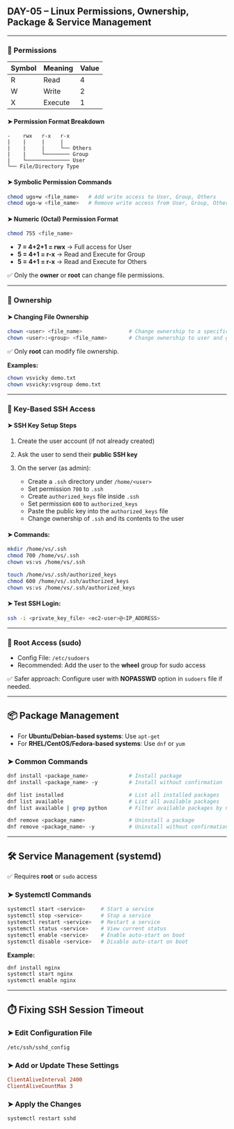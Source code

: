 ## DAY-05 – Linux Permissions, Ownership, Package & Service Management

---

### 🔐 Permissions

| Symbol | Meaning | Value |
| ------ | ------- | ----- |
| R      | Read    | 4     |
| W      | Write   | 2     |
| X      | Execute | 1     |

#### ➤ Permission Format Breakdown

```
-    rwx   r-x   r-x
|    |     |     |
|    |     |     └── Others
|    |     └──────── Group
|    └────────────── User
└── File/Directory Type
```

#### ➤ Symbolic Permission Commands

```bash
chmod ugo+w <file_name>   # Add write access to User, Group, Others
chmod ugo-w <file_name>   # Remove write access from User, Group, Others
```

#### ➤ Numeric (Octal) Permission Format

```bash
chmod 755 <file_name>
```

* **7 = 4+2+1 = rwx** → Full access for User
* **5 = 4+1   = r-x** → Read and Execute for Group
* **5 = 4+1   = r-x** → Read and Execute for Others

✅ Only the **owner** or **root** can change file permissions.

---

### 👤 Ownership

#### ➤ Changing File Ownership

```bash
chown <user> <file_name>               # Change ownership to a specific user
chown <user>:<group> <file_name>       # Change ownership to user and group
```

✅ Only **root** can modify file ownership.

**Examples:**

```bash
chown vsvicky demo.txt
chown vsvicky:vsgroup demo.txt
```

---

### 🔑 Key-Based SSH Access

#### ➤ SSH Key Setup Steps

1. Create the user account (if not already created)
2. Ask the user to send their **public SSH key**
3. On the server (as admin):

   * Create a `.ssh` directory under `/home/<user>`
   * Set permission `700` to `.ssh`
   * Create `authorized_keys` file inside `.ssh`
   * Set permission `600` to `authorized_keys`
   * Paste the public key into the `authorized_keys` file
   * Change ownership of `.ssh` and its contents to the user

#### ➤ Commands:

```bash
mkdir /home/vs/.ssh
chmod 700 /home/vs/.ssh
chown vs:vs /home/vs/.ssh

touch /home/vs/.ssh/authorized_keys
chmod 600 /home/vs/.ssh/authorized_keys
chown vs:vs /home/vs/.ssh/authorized_keys
```

#### ➤ Test SSH Login:

```bash
ssh -i <private_key_file> <ec2-user>@<IP_ADDRESS>
```

---

### 🔐 Root Access (sudo)

* Config File: `/etc/sudoers`
* Recommended: Add the user to the **wheel** group for sudo access

✅ Safer approach: Configure user with **NOPASSWD** option in `sudoers` file if needed.

---

## 📦 Package Management

* For **Ubuntu/Debian-based systems**: Use `apt-get`
* For **RHEL/CentOS/Fedora-based systems**: Use `dnf` or `yum`

### ➤ Common Commands

```bash
dnf install <package_name>             # Install package
dnf install <package_name> -y          # Install without confirmation

dnf list installed                     # List all installed packages
dnf list available                     # List all available packages
dnf list available | grep python       # Filter available packages by name

dnf remove <package_name>              # Uninstall a package
dnf remove <package_name> -y           # Uninstall without confirmation
```

---

## 🛠️ Service Management (systemd)

✅ Requires **root** or `sudo` access

### ➤ Systemctl Commands

```bash
systemctl start <service>     # Start a service
systemctl stop <service>      # Stop a service
systemctl restart <service>   # Restart a service
systemctl status <service>    # View current status
systemctl enable <service>    # Enable auto-start on boot
systemctl disable <service>   # Disable auto-start on boot
```

**Example:**

```bash
dnf install nginx
systemctl start nginx
systemctl enable nginx
```

---

## ⏱️ Fixing SSH Session Timeout

### ➤ Edit Configuration File

```bash
/etc/ssh/sshd_config
```

### ➤ Add or Update These Settings

```conf
ClientAliveInterval 2400
ClientAliveCountMax 3
```

### ➤ Apply the Changes

```bash
systemctl restart sshd
```

